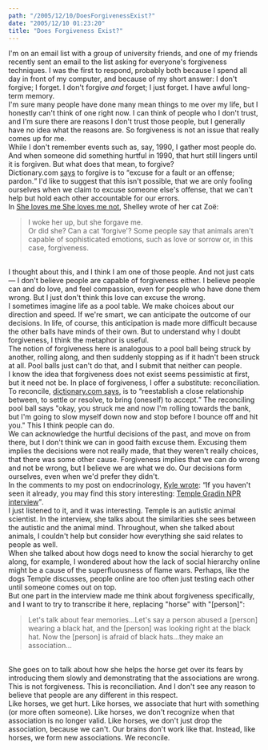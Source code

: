 ```yaml
---
path: "/2005/12/10/DoesForgivenessExist?" 
date: "2005/12/10 01:23:20" 
title: "Does Forgiveness Exist?" 
---
```

I'm on an email list with a group of university friends, and one of my friends recently sent an email to the list asking for everyone's forgiveness techniques. I was the first to respond, probably both because I spend all day in front of my computer, and because of my short answer: I don't forgive; I forget. I don't forgive *and* forget; I just forget. I have awful long-term memory.<br>I'm sure many people have done many mean things to me over my life, but I honestly can't think of one right now. I can think of people who I don't trust, and I'm sure there are reasons I don't trust those people, but I generally have no idea what the reasons are. So forgiveness is not an issue that really comes up for me.<br>While I don't remember events such as, say, 1990, I gather most people do. And when someone did something hurtful in 1990, that hurt still lingers until it is forgiven. But what does that mean, to forgive?<br>Dictionary.com <a href="http://dictionary.reference.com/search?q=forgive">says</a> to forgive is to <q>excuse for a fault or an offense; pardon.</q> I'd like to suggest that this isn't possible, that we are only fooling ourselves when we claim to excuse someone else's offense, that we can't help but hold each other accountable for our errors.<br>In <a href="http://weblog.burningbird.net/2005/12/09/she-loves-me-she-loves-not/">She loves me She loves me not</a>, Shelley wrote of her cat Zo&#235;:<br><blockquote>I woke her up, but she forgave me.<br>Or did she? Can a cat &#8216;forgive'? Some people say that animals aren't capable of sophisticated emotions, such as love or sorrow or, in this case, forgiveness.</blockquote><br>I thought about this, and I think I am one of those people. And not just cats &#8212; I don't believe people are capable of forgiveness either. I believe people can and do love, and feel compassion, even for people who have done them wrong. But I just don't think this love can excuse the wrong.<br>I sometimes imagine life as a pool table. We make choices about our direction and speed. If we're smart, we can anticipate the outcome of our decisions. In life, of course, this anticipation is made more difficult because the other balls have minds of their own. But to understand why I doubt forgiveness, I think the metaphor is useful.<br>The notion of forgiveness here is analogous to a pool ball being struck by another, rolling along, and then suddenly stopping as if it hadn't been struck at all. Pool balls just can't do that, and I submit that neither can people.<br>I know the idea that forgiveness does not exist seems pessimistic at first, but it need not be. In place of forgiveness, I offer a substitute: reconciliation. To reconcile, <a href="http://dictionary.reference.com/search?q=reconcile">dictionary.com says</a>, is to <q>reestablish a close relationship between, to settle or resolve, to bring (oneself) to accept.</q> The reconciling pool ball says "okay, you struck me and now I'm rolling towards the bank, but I'm going to slow myself down now and stop before I bounce off and hit you." This I think people can do.<br>We can acknowledge the hurtful decisions of the past, and move on from there, but I don't think we can in good faith excuse them. Excusing them implies the decisions were not really made, that they weren't really choices, that there was some other cause. Forgiveness implies that we can do wrong and not be wrong, but I believe we are what we do. Our decisions form ourselves, even when we'd prefer they didn't.<br>In the comments to my post on endocrinology, <a href="http://typewriting.org/2005/11/20/Autism%2C_Synaesthesia%2C_and_Neuroendocrinology/#comment-1611">Kyle wrote</a>: <q>If you haven't seen it already, you may find this story interesting: <a href="http://www.npr.org/templates/story/story.php?storyId=4278538">Temple Gradin NPR interview</a></q>.<br>I just listened to it, and it was interesting. Temple is an autistic animal scientist. In the interview, she talks about the similarities she sees between the autistic and the animal mind. Throughout, when she talked about animals, I couldn't help but consider how everything she said relates to people as well.<br>When she talked about how dogs need to know the social hierarchy to get along, for example, I wondered about how the lack of social hierarchy online might be a cause of the superfluousness of flame wars. Perhaps, like the dogs Temple discusses, people online are too often just testing each other until someone comes out on top.<br>But one part in the interview made me think about forgiveness specifically, and I want to try to transcribe it here, replacing "horse" with "[person]":<br><blockquote>Let's talk about fear memories...Let's say a person abused a [person] wearing a black hat, and the [person] was looking right at the black hat. Now the [person] is afraid of black hats...they make an association...</blockquote><br>She goes on to talk about how she helps the horse get over its fears by introducing them slowly and demonstrating that the associations are wrong. This is not forgiveness. This is reconciliation. And I don't see any reason to believe that people are any different in this respect.<br>Like horses, we get hurt. Like horses, we associate that hurt with something (or more often someone). Like horses, we don't recognize when that association is no longer valid. Like horses, we don't just drop the association, because we can't. Our brains don't work like that. Instead, like horses, we form new associations. We reconcile.